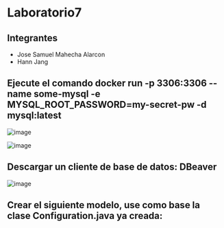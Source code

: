 # Laboratorio7
## Integrantes
- Jose Samuel Mahecha Alarcon
- Hann Jang
## Ejecute el comando docker run -p 3306:3306 --name some-mysql -e MYSQL_ROOT_PASSWORD=my-secret-pw -d mysql:latest
![image](https://github.com/samuelmahecha/Laboratorio7/assets/112221181/91481791-65d3-45a6-b020-26006c46cb9b)

![image](https://github.com/samuelmahecha/Laboratorio7/assets/112221181/0d549fc1-32c7-4737-b595-7ab6128508ad)

## Descargar un cliente de base de datos: DBeaver

![image](https://github.com/samuelmahecha/Laboratorio7/assets/112221181/648bd98a-8a6c-4d1c-a0bb-4b123b6d234a)

## Crear el siguiente modelo, use como base la clase Configuration.java ya creada:

